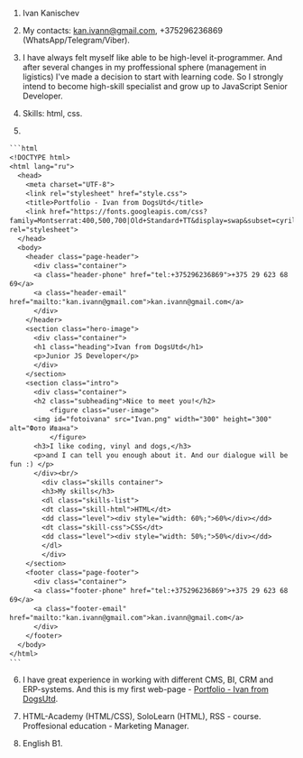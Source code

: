 1. Ivan Kanischev

2. My contacts: kan.ivann@gmail.com, +375296236869 (WhatsApp/Telegram/Viber).

3. I have always felt myself like able to be high-level it-programmer. And after several changes in my proffessional sphere (management in ligistics) I've made a decision to start with learning code. So I strongly intend to become high-skill specialist and grow up to  JavaScript Senior Developer.

4. Skills: html, css.
5.   

	```html
	<!DOCTYPE html>
	<html lang="ru">
	  <head>
	    <meta charset="UTF-8">
	    <link rel="stylesheet" href="style.css">
	    <title>Portfolio - Ivan from DogsUtd</title>
		<link href="https://fonts.googleapis.com/css?family=Montserrat:400,500,700|Old+Standard+TT&display=swap&subset=cyrillic" rel="stylesheet">
	  </head>
	  <body>
	    <header class="page-header">
		  <div class="container">
	      <a class="header-phone" href="tel:+375296236869">+375 29 623 68 69</a>
		  <a class="header-email" href="mailto:"kan.ivann@gmail.com">kan.ivann@gmail.com</a>
		  </div>
	    </header>
	    <section class="hero-image">
		  <div class="container">
	      <h1 class="heading">Ivan from DogsUtd</h1>
	      <p>Junior JS Developer</p>
		  </div>
	    </section>
	    <section class="intro">
		  <div class="container">
	      <h2 class="subheading">Nice to meet you!</h2>
			  <figure class="user-image">
		  <img id="fotoivana" src="Ivan.png" width="300" height="300" alt="Фото Ивана">
		      </figure>
	      <h3>I like coding, vinyl and dogs,</h3>
	      <p>and I can tell you enough about it. And our dialogue will be fun :) </p>
		  </div><br/>
			<div class="skills container">
			<h3>My skills</h3>
			<dl class="skills-list">
			<dt class="skill-html">HTML</dt>
			<dd class="level"><div style="width: 60%;">60%</div></dd>
			<dt class="skill-css">CSS</dt>
			<dd class="level"><div style="width: 50%;">50%</div></dd>
			</dl>
			</div>
	    </section>
	    <footer class="page-footer">
		  <div class="container">
	      <a class="footer-phone" href="tel:+375296236869">+375 29 623 68 69</a>
		  <a class="footer-email" href="mailto:"kan.ivann@gmail.com">kan.ivann@gmail.com</a>
		  </div>
	    </footer>
	  </body>
	</html>
	```

6. I have great experience in working with different CMS, BI, CRM and ERP-systems. And this is my first web-page -
[Portfolio - Ivan from DogsUtd](https://kanivan.github.io/dogs-utd/).

7. HTML-Academy (HTML/CSS), SoloLearn (HTML), RSS - course. Proffesional education - Marketing Manager.

8. English B1.
